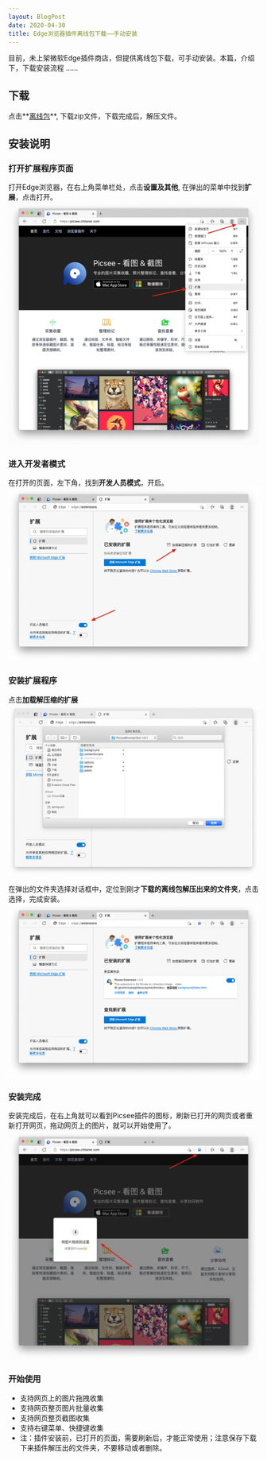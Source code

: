 ```yaml
---
layout: BlogPost
date: 2020-04-30
title: Edge浏览器插件离线包下载——手动安装
---
```


目前，未上架微软Edge插件商店，但提供离线包下载，可手动安装。本篇，介绍下，下载安装流程 ......<!-- more -->

## 下载
点击**‌[离线包](./images/chrome_offline_package_install/PicseeBrowserExt-1.0.1.zip)**, 下载zip文件，下载完成后，解压文件。


## 安装说明
### 打开扩展程序页面
打开Edge浏览器，在右上角菜单栏处，点击**设置及其他**, 在弹出的菜单中找到**扩展**，点击打开。
![打开扩展程序页面.png](./images/edge_offline_package_install/open_ext_page.png)

### 进入开发者模式
在打开的页面，左下角，找到**开发人员模式**，开启。
![进入开发者模式.png](./images/edge_offline_package_install/develop_mode.png)

### 安装扩展程序
点击**加载解压缩的扩展**
![安装扩展程序1.png](./images/edge_offline_package_install/install_1.png)

在弹出的文件夹选择对话框中，定位到刚才**下载的离线包解压出来的文件夹**，点击选择，完成安装。
![安装扩展程序2.png](./images/edge_offline_package_install/install_2.png)

### 安装完成
安装完成后，在右上角就可以看到Picsee插件的图标，刷新已打开的网页或者重新打开网页，拖动网页上的图片，就可以开始使用了。
![固定在导航栏显示.png](./images/edge_offline_package_install/drag_use.png)

### 开始使用
- 支持网页上的图片拖拽收集
- 支持网页整页图片批量收集
- 支持网页整页截图收集
- 支持右键菜单、快捷键收集
- 注：插件安装前，已打开的页面，需要刷新后，才能正常使用；注意保存下载下来插件解压出的文件夹，不要移动或者删除。
